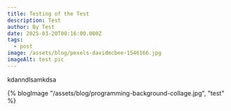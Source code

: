 ```yaml
---
title: Testing of the Test
description: Test
author: By Test
date: 2025-03-20T00:16:00.000Z
tags:
  - post
image: /assets/blog/pexels-davidmcbee-1546166.jpg
imageAlt: test pic
---
```

kdanndlsamkdsa

{% blogImage "/assets/blog/programming-background-collage.jpg", "test" %}

